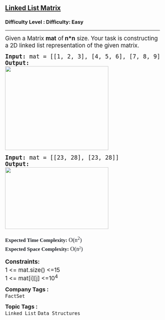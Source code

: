 <h2><a href="https://www.geeksforgeeks.org/problems/linked-list-matrix/1">Linked List Matrix</a></h2><h3>Difficulty Level : Difficulty: Easy</h3><hr><div class="problems_problem_content__Xm_eO" style="user-select: auto;"><p style="user-select: auto;"><span style="font-size: 14pt; user-select: auto;">Given a Matrix <strong style="user-select: auto;">mat</strong> of<strong style="user-select: auto;"> n*n</strong> size. Your task is constructing a 2D linked list representation of the given matrix.</span></p>
<pre style="user-select: auto;"><span style="font-size: 14pt; user-select: auto;"><strong style="user-select: auto;">Input:</strong> mat = [[1, 2, 3], [4, 5, 6], [7, 8, 9]]
<strong style="user-select: auto;">Output: </strong><br style="user-select: auto;"><img src="https://media.geeksforgeeks.org/img-practice/prod/addEditProblem/700639/Web/Other/blobid0_1727092864.png" width="336" height="273" style="user-select: auto;"><br style="user-select: auto;"></span></pre>
<pre style="user-select: auto;"><span style="font-size: 14pt; user-select: auto;"><strong style="user-select: auto;">Input: </strong>mat = [[23, 28], [23, 28]]</span><br style="user-select: auto;"><span style="font-size: 14pt; user-select: auto;"><strong style="user-select: auto;">Output:</strong></span><br style="user-select: auto;"><img src="https://media.geeksforgeeks.org/img-practice/prod/addEditProblem/700639/Web/Other/blobid1_1726147286.png" width="336" height="201" style="user-select: auto;"></pre>
<p style="user-select: auto;"><span style="box-sizing: border-box; line-height: 1.7em; font-family: Nunito; font-size: 14pt; color: rgb(30, 34, 41); background-color: rgb(255, 255, 255); user-select: auto;"><span style="box-sizing: border-box; font-weight: bolder; line-height: 1.7em; font-family: var(--gfg-font-secondary) !important; font-size: 17px !important; color: var(--text-color) !important; background-color: var(--background) !important; user-select: auto;">Expected Time Complexity:&nbsp;</span>O(n<sup style="user-select: auto;">2</sup>)</span><br style="box-sizing: border-box; line-height: 1.7em; font-family: Nunito; font-size: 17px; color: rgb(30, 34, 41); background-color: rgb(255, 255, 255); user-select: auto;"><span style="box-sizing: border-box; line-height: 1.7em; font-family: Nunito; font-size: 14pt; color: rgb(30, 34, 41); background-color: rgb(255, 255, 255); user-select: auto;"><span style="box-sizing: border-box; font-weight: bolder; line-height: 1.7em; font-family: var(--gfg-font-secondary) !important; font-size: 17px !important; color: var(--text-color) !important; background-color: var(--background) !important; user-select: auto;">Expected Space Complexity:&nbsp;</span></span><span style="color: rgb(30, 34, 41); font-family: Nunito; font-size: 18.6667px; background-color: rgb(255, 255, 255); user-select: auto;">O(n</span><sup style="color: rgb(30, 34, 41); font-family: Nunito; user-select: auto;">2</sup><span style="color: rgb(30, 34, 41); font-family: Nunito; font-size: 18.6667px; background-color: rgb(255, 255, 255); user-select: auto;">)</span></p>
<p style="user-select: auto;"><strong style="user-select: auto;"><span style="font-size: 18.6667px; user-select: auto;">Constraints:<br style="user-select: auto;"></span></strong><span style="font-size: 18.6667px; user-select: auto;">1 &lt;= mat.size() &lt;=15<sup style="user-select: auto;"><br style="user-select: auto;"></sup></span><span style="font-size: 18.6667px; user-select: auto;">1 &lt;= mat[i][j] &lt;=10<sup style="user-select: auto;">4</sup></span></p></div><p><span style=font-size:18px><strong>Company Tags : </strong><br><code>FactSet</code>&nbsp;<br><p><span style=font-size:18px><strong>Topic Tags : </strong><br><code>Linked List</code>&nbsp;<code>Data Structures</code>&nbsp;